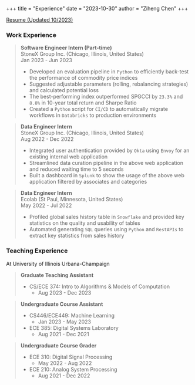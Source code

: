+++
title = "Experience"
date = "2023-10-30"
author = "Ziheng Chen"
+++

[Resume (Updated 10/2023)](/resume.pdf)

### Work Experience
> **Software Engineer Intern (Part-time)**  
> StoneX Group Inc. (Chicago, Illinois, United States)  
> Jan 2023 - Jun 2023  
> * Developed an evaluation pipeline in `Python` to efficiently back-test the performance of commodity price indices  
> * Suggested adjustable parameters (rolling, rebalancing strategies) and calculated potential loss  
> * The best-performing index outperformed SPGCCI by `23.3%` and `8.8%` in 10-year total return and Sharpe Ratio  
> * Created a `Python` script for `CI/CD` to automatically migrate workflows in `Databricks` to production environments  

> **Data Engineer Intern**  
> StoneX Group Inc. (Chicago, Illinois, United States)  
> Aug 2022 - Dec 2022  
> * Integrated user authentication provided by `Okta` using `Envoy` for an existing internal web application  
> * Streamlined data curation pipeline in the above web application and reduced waiting time to 5 seconds  
> * Built a dashboard in `Splunk` to show the usage of the above web application filtered by associates and categories  

> **Data Engineer Intern**  
> Ecolab (St Paul, Minnesota, United States)  
> May 2022 - Jul 2022  
> - Profiled global sales history table in `Snowflake` and provided key statistics on the quality and usability of tables
> - Automated generating `SQL` queries using `Python` and `RestAPIs` to extract key statistics from sales history

### Teaching Experience
At University of Illinois Urbana-Champaign
> **Graduate Teaching Assistant**
> - CS/ECE 374: Intro to Algorithms & Models of Computation
>    - Aug 2023 - Dec 2023

> **Undergraduate Course Assistant**
> - CS446/ECE449: Machine Learning
>   - Jan 2023 - May 2023
> - ECE 385: Digital Systems Laboratory
>   - Aug 2021 - Dec 2021

> **Undergraduate Course Grader**
> - ECE 310: Digital Signal Processing
>   - May 2022 - Aug 2022
> - ECE 210: Analog System Processing
>   - Aug 2021 - Dec 2022